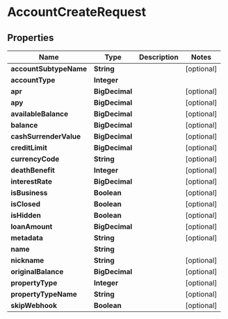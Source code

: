 

# AccountCreateRequest


## Properties

Name | Type | Description | Notes
------------ | ------------- | ------------- | -------------
**accountSubtypeName** | **String** |  |  [optional]
**accountType** | **Integer** |  | 
**apr** | **BigDecimal** |  |  [optional]
**apy** | **BigDecimal** |  |  [optional]
**availableBalance** | **BigDecimal** |  |  [optional]
**balance** | **BigDecimal** |  |  [optional]
**cashSurrenderValue** | **BigDecimal** |  |  [optional]
**creditLimit** | **BigDecimal** |  |  [optional]
**currencyCode** | **String** |  |  [optional]
**deathBenefit** | **Integer** |  |  [optional]
**interestRate** | **BigDecimal** |  |  [optional]
**isBusiness** | **Boolean** |  |  [optional]
**isClosed** | **Boolean** |  |  [optional]
**isHidden** | **Boolean** |  |  [optional]
**loanAmount** | **BigDecimal** |  |  [optional]
**metadata** | **String** |  |  [optional]
**name** | **String** |  | 
**nickname** | **String** |  |  [optional]
**originalBalance** | **BigDecimal** |  |  [optional]
**propertyType** | **Integer** |  |  [optional]
**propertyTypeName** | **String** |  |  [optional]
**skipWebhook** | **Boolean** |  |  [optional]



